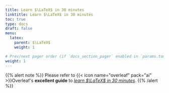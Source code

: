 ```yaml
---
title: Learn $\LaTeX$ in 30 minutes
linktitle: Learn $\LaTeX$ in 30 minutes
toc: true
type: docs
draft: false
menu:
  latex:
    parent: $\LaTeX$
    weight: 1

# Prev/next pager order (if `docs_section_pager` enabled in `params.toml`)
weight: 1
---
```


{{% alert note %}}
Please refer to {{< icon name="overleaf" pack="ai" >}}Overleaf's **excellent guide** to [_learn $\LaTeX$ in 30 minutes_](https://www.overleaf.com/learn/latex/Learn_LaTeX_in_30_minutes).
{{% /alert %}}